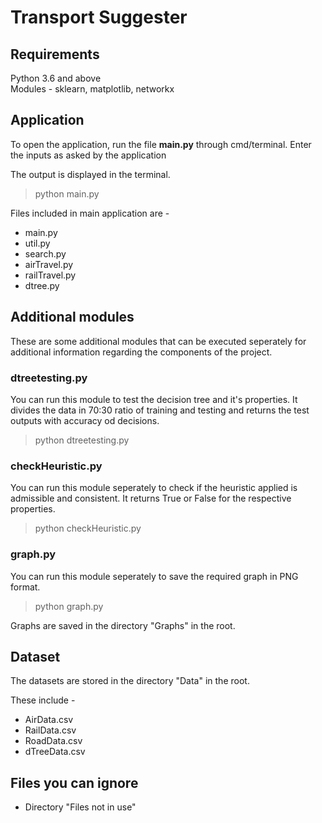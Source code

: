 # Transport Suggester

## Requirements

Python 3.6 and above  
Modules - sklearn, matplotlib, networkx

## Application

To open the application, run the file **main.py** through cmd/terminal.
Enter the inputs as asked by the application

The output is displayed in the terminal.

> python main.py

Files included in main application are -
- main.py
- util.py
- search.py
- airTravel.py
- railTravel.py
- dtree.py


## Additional modules

These are some additional modules that can be executed seperately for additional information regarding the components of the project.

### dtreetesting.py

You can run this module to test the decision tree and it's properties. It divides the data in 70:30 ratio of training and testing and returns the test outputs with accuracy od decisions. 

> python dtreetesting.py

### checkHeuristic.py

You can run this module seperately to check if the heuristic applied is admissible and consistent. 
It returns True or False for the respective properties.

> python checkHeuristic.py

### graph.py

You can run this module seperately to save the required graph in PNG format.

> python graph.py

Graphs are saved in the directory "Graphs" in the root.

## Dataset

The datasets are stored in the directory "Data" in the root.

These include -
- AirData.csv
- RailData.csv
- RoadData.csv
- dTreeData.csv

## Files you can ignore

- Directory "Files not in use"
